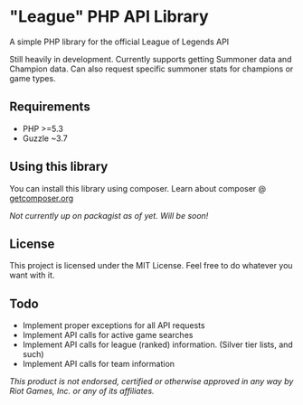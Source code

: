 "League" PHP API Library
======

A simple PHP library for the official League of Legends API

Still heavily in development. Currently supports getting Summoner data and Champion data. Can also request specific summoner stats for champions or game types.

Requirements
---------
* PHP >=5.3
* Guzzle ~3.7

Using this library
---------
You can install this library using composer. Learn about composer @ [getcomposer.org](http://getcomposer.org/)

*Not currently up on packagist as of yet. Will be soon!*

License
---------
This project is licensed under the MIT License. Feel free to do whatever you want with it.

Todo
---------
* Implement proper exceptions for all API requests
* Implement API calls for active game searches
* Implement API calls for league (ranked) information. (Silver tier lists, and such)
* Implement API calls for team information

*This product is not endorsed, certified or otherwise approved in any way by Riot Games, Inc. or any of its affiliates.*